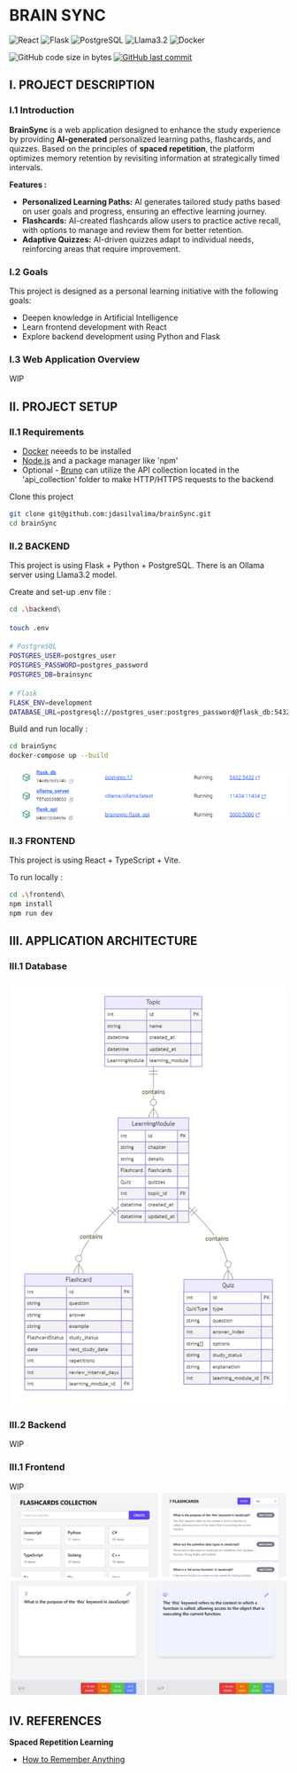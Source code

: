 # BRAIN SYNC

![React](https://img.shields.io/badge/React-20232A?style=for-the-badge&logo=react&logoColor=61DAFB)
![Flask](https://img.shields.io/badge/Flask-000000?style=for-the-badge&logo=flask&logoColor=white)
![PostgreSQL](https://img.shields.io/badge/PostgreSQL-316192?style=for-the-badge&logo=postgresql&logoColor=white)
![Llama3.2](https://img.shields.io/badge/Llama3.2-000000?style=for-the-badge&logo=ollama&logoColor=white)
![Docker](https://img.shields.io/badge/docker-%230db7ed.svg?style=for-the-badge&logo=docker&logoColor=white)

![GitHub code size in bytes](https://img.shields.io/github/languages/code-size/jdasilvalima/brainSync?style=for-the-badge)
[![GitHub last commit](https://img.shields.io/github/last-commit/jdasilvalima/brainSync?style=for-the-badge)](https://github.com/jdasilvalima/brainSync/commits)

## I. PROJECT DESCRIPTION
### I.1 Introduction
**BrainSync** is a web application designed to enhance the study experience by providing **AI-generated** personalized learning paths, flashcards, and quizzes. Based on the principles of **spaced repetition**, the platform optimizes memory retention by revisiting information at strategically timed intervals.

**Features :**

- **Personalized Learning Paths:** AI generates tailored study paths based on user goals and progress, ensuring an effective learning journey.
- **Flashcards:** AI-created flashcards allow users to practice active recall, with options to manage and review them for better retention.
- **Adaptive Quizzes:** AI-driven quizzes adapt to individual needs, reinforcing areas that require improvement.

### I.2 Goals
This project is designed as a personal learning initiative with the following goals:

- Deepen knowledge in Artificial Intelligence
- Learn frontend development with React
- Explore backend development using Python and Flask

### I.3 Web Application Overview
WIP

## II. PROJECT SETUP
### II.1 Requirements
- [Docker](https://www.docker.com/) neeeds to be installed
- [Node.js](https://nodejs.org/en) and a package manager like 'npm'
- Optional - [Bruno](https://www.usebruno.com/) can utilize the API collection located in the 'api_collection' folder to make HTTP/HTTPS requests to the backend

Clone this project
  ```sh
  git clone git@github.com:jdasilvalima/brainSync.git
  cd brainSync
  ```

### II.2 BACKEND
This project is using Flask + Python + PostgreSQL.
There is an Ollama server using Llama3.2 model.

Create and set-up .env file :
```sh
cd .\backend\

touch .env

# PostgreSQL
POSTGRES_USER=postgres_user
POSTGRES_PASSWORD=postgres_password
POSTGRES_DB=brainsync

# Flask
FLASK_ENV=development
DATABASE_URL=postgresql://postgres_user:postgres_password@flask_db:5432/brainsync
```

Build and run locally :
```sh
cd brainSync
docker-compose up --build
```

![Backend Docker Containers](./readme-doc/backend-containers.png)

### II.3 FRONTEND
This project is using React + TypeScript + Vite.

To run locally :
```sh
cd .\frontend\
npm install
npm run dev
```

## III. APPLICATION ARCHITECTURE
### III.1 Database
![Tables](./readme-doc/tables.png)

### III.2 Backend
WIP

### III.1 Frontend
WIP
![Frontend topic / flashcards presentation](./readme-doc/frontend-flashcards-topic.png)
![Flashcards presentation](./readme-doc/frontend-flashcards.png)

## IV. REFERENCES
**Spaced Repetition Learning**
- [How to Remember Anything](https://rachel.fast.ai/posts/2023-02-21-anki/)